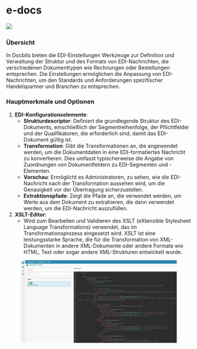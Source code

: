 # e-docs

![](https://docs.docbits.com/~gitbook/image?url=https%3A%2F%2F578966019-files.gitbook.io%2F%7E%2Ffiles%2Fv0%2Fb%2Fgitbook-x-prod.appspot.com%2Fo%2Fspaces%252FT2n2w4uDCJvv7CJ5zrdk%252Fuploads%252FhmpbDAscmIwTlIbIVZba%252FBildschirmfoto%25202024-05-08%2520um%252009.49.21.png%3Falt%3Dmedia%26token%3Dea170703-c172-40a0-98f1-5f3cdb662b3a\&width=768\&dpr=4\&quality=100\&sign=f6f00ea\&sv=2)

### Übersicht

In Docbits bieten die EDI-Einstellungen Werkzeuge zur Definition und Verwaltung der Struktur und des Formats von EDI-Nachrichten, die verschiedenen Dokumenttypen wie Rechnungen oder Bestellungen entsprechen. Die Einstellungen ermöglichen die Anpassung von EDI-Nachrichten, um den Standards und Anforderungen spezifischer Handelspartner und Branchen zu entsprechen.

### Hauptmerkmale und Optionen

1. **EDI-Konfigurationselemente**:
   * **Strukturdescriptor**: Definiert die grundlegende Struktur des EDI-Dokuments, einschließlich der Segmentreihenfolge, der Pflichtfelder und der Qualifikatoren, die erforderlich sind, damit das EDI-Dokument gültig ist.
   * **Transformation**: Gibt die Transformationen an, die angewendet werden, um die Dokumentdaten in eine EDI-formatiertes Nachricht zu konvertieren. Dies umfasst typischerweise die Angabe von Zuordnungen von Dokumentfeldern zu EDI-Segmenten und -Elementen.
   * **Vorschau**: Ermöglicht es Administratoren, zu sehen, wie die EDI-Nachricht nach der Transformation aussehen wird, um die Genauigkeit vor der Übertragung sicherzustellen.
   * **Extraktionspfade**: Zeigt die Pfade an, die verwendet werden, um Werte aus dem Dokument zu extrahieren, die dann verwendet werden, um die EDI-Nachricht auszufüllen.
2. **XSLT-Editor**:
   * Wird zum Bearbeiten und Validieren des XSLT (eXtensible Stylesheet Language Transformations) verwendet, das im Transformationsprozess eingesetzt wird. XSLT ist eine leistungsstarke Sprache, die für die Transformation von XML-Dokumenten in andere XML-Dokumente oder andere Formate wie HTML, Text oder sogar andere XML-Strukturen entwickelt wurde.

<figure><img src="../../../../../.gitbook/assets/e-docs .jpg" alt=""><figcaption></figcaption></figure>
